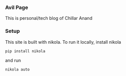 ### Avil Page

This is personal/tech blog of Chillar Anand

### Setup

This site is built with nikola. To run it locally, install nikola

```
pip install nikola
```

and run

```
nikola auto
```
